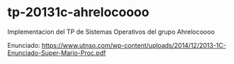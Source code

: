 tp-20131c-ahrelocoooo
=====================

Implementacion del TP de Sistemas Operativos del grupo Ahrelocoooo

Enunciado:
https://www.utnso.com/wp-content/uploads/2014/12/2013-1C-Enunciado-Super-Mario-Proc.pdf
